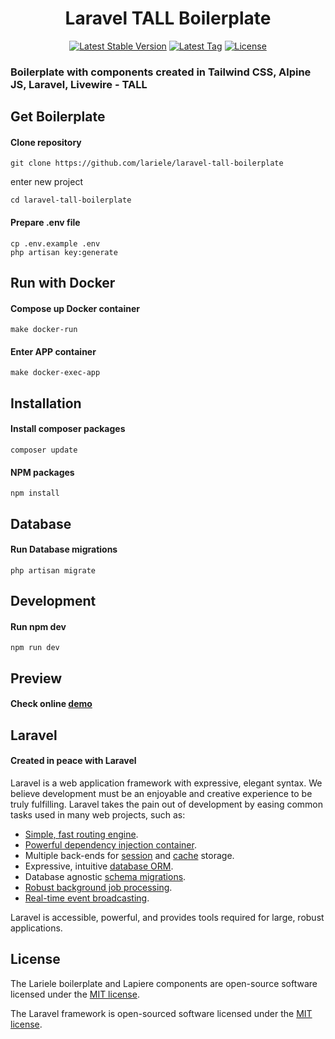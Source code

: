 <h1 align="center">Laravel TALL Boilerplate</h1>
<p align="center">
<a href="#"><img src="https://img.shields.io/github/v/release/lariele/laravel-tall-boilerplate" alt="Latest Stable Version"></a>
<a href="#"><img src="https://img.shields.io/github/v/tag/lariele/laravel-tall-boilerplate" alt="Latest Tag"></a>
<a href="#"><img src="https://img.shields.io/github/license/lariele/laravel-tall-boilerplate" alt="License"></a>
</p>

### Boilerplate with components created in Tailwind CSS, Alpine JS, Laravel, Livewire - TALL

## Get Boilerplate
#### Clone repository
```
git clone https://github.com/lariele/laravel-tall-boilerplate
```

enter new project
```
cd laravel-tall-boilerplate
```
#### Prepare .env file
```
cp .env.example .env
php artisan key:generate
```

## Run with Docker
#### Compose up Docker container
```
make docker-run
```

#### Enter APP container
```
make docker-exec-app
```

## Installation
#### Install composer packages
```
composer update
```

#### NPM packages
```
npm install
```

## Database
#### Run Database migrations
```
php artisan migrate
```

## Development
#### Run npm dev
```
npm run dev
```


## Preview
#### Check online [demo](http://lapierre.moon8movie.com/orders)


## Laravel
#### Created in peace with Laravel

Laravel is a web application framework with expressive, elegant syntax. We believe development must be an enjoyable and
creative experience to be truly fulfilling. Laravel takes the pain out of development by easing common tasks used in
many web projects, such as:

- [Simple, fast routing engine](https://laravel.com/docs/routing).
- [Powerful dependency injection container](https://laravel.com/docs/container).
- Multiple back-ends for [session](https://laravel.com/docs/session) and [cache](https://laravel.com/docs/cache)
  storage.
- Expressive, intuitive [database ORM](https://laravel.com/docs/eloquent).
- Database agnostic [schema migrations](https://laravel.com/docs/migrations).
- [Robust background job processing](https://laravel.com/docs/queues).
- [Real-time event broadcasting](https://laravel.com/docs/broadcasting).

Laravel is accessible, powerful, and provides tools required for large, robust applications.

## License

The Lariele boilerplate and Lapiere components are open-source software licensed under
the [MIT license](https://opensource.org/licenses/MIT).

The Laravel framework is open-sourced software licensed under the [MIT license](https://opensource.org/licenses/MIT).
